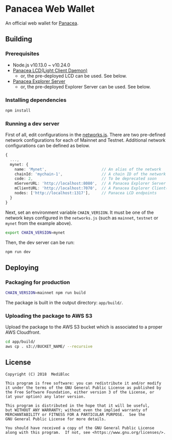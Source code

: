 # Panacea Web Wallet

An official web wallet for [Panacea](https://github.com/medibloc/panacea).

## Building

### Prerequisites

- Node.js v10.13.0 ~ v10.24.0
- [Panacea LCD(Light Client Daemon)](https://medibloc.gitbook.io/panacea-core/guide/light-client-daemon)
  - or, the pre-deployed LCD can be used. See below.
- [Panacea Explorer Server](https://github.com/medibloc/explorer)
  - or, the pre-deployed Explorer Server can be used. See below.
  
### Installing dependencies

```bash
npm install
```

### Running a dev server

First of all, edit configurations in the [networks.js](https://github.com/medibloc/wallet/blob/master/config/networks.js).
There are two pre-defined network configurations for each of Mainnet and Testnet.
Additional network configurations can be defined as below.
```ts
{
  ...,
  mynet: {
    name: 'Mynet',                        // An alias of the network
    chainId: 'mychain-1',                 // A chain ID of the network
    code: 2,                              // To be deprecated soon
    mServerURL: 'http://localhost:8080',  // A Panacea Explorer Server endpoint
    mClientURL: 'http://localhost:7070',  // A Panacea Explorer Client(web) endpoint
    nodes: ['http://localhost:1317'],     // Panacea LCD endpoints
  }
}
```

Next, set an environment variable `CHAIN_VERSION`.
It must be one of the network keys configured in the `networks.js` (such as `mainnet`, `testnet` or `mynet` from the example above).
```bash
export CHAIN_VERSION=mynet
```

Then, the dev server can be run:
```bash
npm run dev
```


## Deploying

### Packaging for production

```bash
CHAIN_VERSION=mainnet npm run build
```
The package is built in the output directory: `app/build/`.

### Uploading the package to AWS S3

Upload the package to the AWS S3 bucket which is associated to a proper AWS Cloudfront.
```bash
cd app/build/
aws cp . s3://BUCKET_NAME/ --recursive
```


## License
```
Copyright (C) 2018  MediBloc

This program is free software: you can redistribute it and/or modify
it under the terms of the GNU General Public License as published by
the Free Software Foundation, either version 3 of the License, or
(at your option) any later version.

This program is distributed in the hope that it will be useful,
but WITHOUT ANY WARRANTY; without even the implied warranty of
MERCHANTABILITY or FITNESS FOR A PARTICULAR PURPOSE.  See the
GNU General Public License for more details.

You should have received a copy of the GNU General Public License
along with this program.  If not, see <https://www.gnu.org/licenses/>.
```
